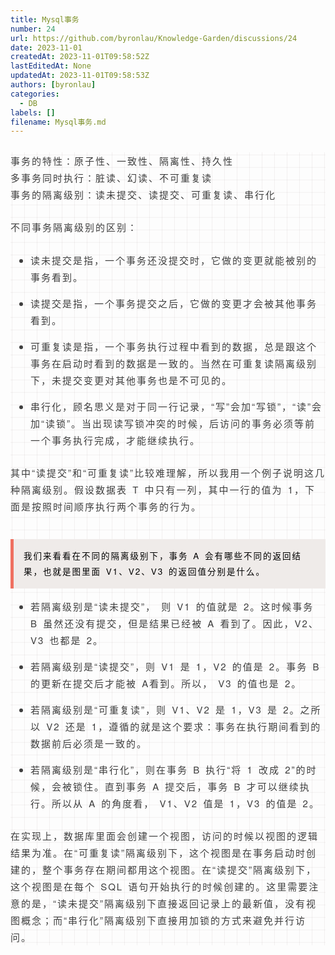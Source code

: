 ```yaml
---
title: Mysql事务
number: 24
url: https://github.com/byronlau/Knowledge-Garden/discussions/24
date: 2023-11-01
createdAt: 2023-11-01T09:58:52Z
lastEditedAt: None
updatedAt: 2023-11-01T09:58:53Z
authors: [byronlau]
categories: 
  - DB
labels: []
filename: Mysql事务.md
---
```


<section class="output_wrapper" id="output_wrapper_id" style="font-size: 15px; color: rgb(62, 62, 62); line-height: 1.8; word-spacing: 2px; letter-spacing: 2px; font-family: &#39;Helvetica Neue&#39;, Helvetica, &#39;Hiragino Sans GB&#39;, &#39;Microsoft YaHei&#39;, Arial, sans-serif; background-image: linear-gradient(90deg, rgba(50, 0, 0, 0.05) 3%, rgba(0, 0, 0, 0) 3%), linear-gradient(360deg, rgba(50, 0, 0, 0.05) 3%, rgba(0, 0, 0, 0) 3%); background-size: 20px 20px; background-position: center center;"><p style="font-size: inherit; color: inherit; line-height: inherit; padding: 0px; margin-top: 1.7em; margin-bottom: 1.7em;"><span style="color: #3E3E3E; font-family: &quot;Helvetica Neue&quot;, Helvetica, &quot;Hiragino Sans GB&quot;, &quot;Microsoft YaHei&quot;, Arial, sans-serif; font-size: 15px; letter-spacing: 2px; word-spacing: 2px; text-wrap: wrap;">事务的特性：原子性、一致性、隔离性、持久性</span><br style="color: rgb(62, 62, 62); font-family: &quot;Helvetica Neue&quot;, Helvetica, &quot;Hiragino Sans GB&quot;, &quot;Microsoft YaHei&quot;, Arial, sans-serif; font-size: 15px; letter-spacing: 2px; word-spacing: 2px; text-wrap: wrap;"/><span style="color: #3E3E3E; font-family: &quot;Helvetica Neue&quot;, Helvetica, &quot;Hiragino Sans GB&quot;, &quot;Microsoft YaHei&quot;, Arial, sans-serif; font-size: 15px; letter-spacing: 2px; word-spacing: 2px; text-wrap: wrap;">多事务同时执行：脏读、幻读、不可重复读</span><br style="color: rgb(62, 62, 62); font-family: &quot;Helvetica Neue&quot;, Helvetica, &quot;Hiragino Sans GB&quot;, &quot;Microsoft YaHei&quot;, Arial, sans-serif; font-size: 15px; letter-spacing: 2px; word-spacing: 2px; text-wrap: wrap;"/><span style="color: #3E3E3E; font-family: &quot;Helvetica Neue&quot;, Helvetica, &quot;Hiragino Sans GB&quot;, &quot;Microsoft YaHei&quot;, Arial, sans-serif; font-size: 15px; letter-spacing: 2px; word-spacing: 2px; text-wrap: wrap;">事务的隔离级别：读未提交、读提交、可重复读、串行化</span></p><p style="font-size: inherit; color: inherit; line-height: inherit; padding: 0px; margin-top: 1.7em; margin-bottom: 1.7em;">不同事务隔离级别的区别：</p><ul style="font-size: inherit; color: inherit; line-height: inherit; padding: 0px 0px 0px 32px;" class=" list-paddingleft-2"><li><p><span style="font-size: inherit; color: inherit; line-height: inherit; margin: 0px; padding: 0px;">读未提交是指，一个事务还没提交时，它做的变更就能被别的事务看到。</span></p></li><li><p><span style="font-size: inherit; color: inherit; line-height: inherit; margin: 0px; padding: 0px;">读提交是指，一个事务提交之后，它做的变更才会被其他事务看到。</span></p></li><li><p><span style="font-size: inherit; color: inherit; line-height: inherit; margin: 0px; padding: 0px;">可重复读是指，一个事务执行过程中看到的数据，总是跟这个事务在启动时看到的数据是一致的。当然在可重复读隔离级别下，未提交变更对其他事务也是不可见的。</span></p></li><li><p><span style="font-size: inherit; color: inherit; line-height: inherit; margin: 0px; padding: 0px;">串行化，顾名思义是对于同一行记录，“写”会加“写锁”，“读”会加“读锁”。当出现读写锁冲突的时候，后访问的事务必须等前一个事务执行完成，才能继续执行。</span></p></li></ul><p style="font-size: inherit; color: inherit; line-height: inherit; padding: 0px; margin-top: 1.7em; margin-bottom: 1.7em;">其中“读提交”和“可重复读”比较难理解，所以我用一个例子说明这几种隔离级别。假设数据表 T 中只有一列，其中一行的值为 1，下面是按照时间顺序执行两个事务的行为。<br/></p><figure style="font-size: inherit; color: inherit; line-height: inherit; margin: 0px; padding: 0px;"><img src="http://img.mgd2008.com/Fugl7DPVqYaibX7kNlqKLwTLameE" alt="" title="" style="font-size: inherit; color: inherit; line-height: inherit; padding: 0px; display: block; margin: 0px auto; max-width: 100%;"/><figcaption style="line-height: inherit; margin: 0px; padding: 0px; margin-top: 10px; text-align: center; color: rgb(153, 153, 153); font-size: 0.7em;"></figcaption></figure><blockquote style="line-height: inherit; padding: 15px 15px 15px 1rem; font-size: 0.9em; margin: 1em 0px; color: rgb(0, 0, 0); border-left: 5px solid rgb(239, 112, 96); background: rgb(239, 235, 233); overflow: auto; overflow-wrap: normal; word-break: normal;"><p style="font-size: inherit; color: inherit; line-height: inherit; padding: 0px; margin-top: 0px; margin-bottom: 0px;">我们来看看在不同的隔离级别下，事务 A 会有哪些不同的返回结果，也就是图里面 V1、V2、V3 的返回值分别是什么。</p></blockquote><ul style="font-size: inherit; color: inherit; line-height: inherit; padding: 0px 0px 0px 32px;" class=" list-paddingleft-2"><li><p><span style="font-size: inherit; color: inherit; line-height: inherit; margin: 0px; padding: 0px;">若隔离级别是“读未提交”， 则 V1 的值就是 2。这时候事务 B 虽然还没有提交，但是结果已经被 A 看到了。因此，V2、V3 也都是 2。</span></p></li><li><p><span style="font-size: inherit; color: inherit; line-height: inherit; margin: 0px; padding: 0px;">若隔离级别是“读提交”，则 V1 是 1，V2 的值是 2。事务 B 的更新在提交后才能被 A看到。所以， V3 的值也是 2。</span></p></li><li><p><span style="font-size: inherit; color: inherit; line-height: inherit; margin: 0px; padding: 0px;">若隔离级别是“可重复读”，则 V1、V2 是 1，V3 是 2。之所以 V2 还是 1，遵循的就是这个要求：事务在执行期间看到的数据前后必须是一致的。</span></p></li><li><p><span style="font-size: inherit; color: inherit; line-height: inherit; margin: 0px; padding: 0px;">若隔离级别是“串行化”，则在事务 B 执行“将 1 改成 2”的时候，会被锁住。直到事务 A 提交后，事务 B 才可以继续执行。所以从 A 的角度看， V1、V2 值是 1，V3 的值是 2。</span></p></li></ul><p style="font-size: inherit; color: inherit; line-height: inherit; padding: 0px; margin-top: 1.7em; margin-bottom: 1.7em;">在实现上，数据库里面会创建一个视图，访问的时候以视图的逻辑结果为准。在“可重复读”隔离级别下，这个视图是在事务启动时创建的，整个事务存在期间都用这个视图。在“读提交”隔离级别下，这个视图是在每个 SQL 语句开始执行的时候创建的。这里需要注意的是，“读未提交”隔离级别下直接返回记录上的最新值，没有视图概念；而“串行化”隔离级别下直接用加锁的方式来避免并行访问。</p></section><p><br/></p>
<script src="https://giscus.app/client.js"
    data-repo="byronlau/Knowledge-Garden"
    data-repo-id="R_kgDOKkfaDQ"
    data-mapping="number"
    data-term="24"
    data-reactions-enabled="1"
    data-emit-metadata="0"
    data-input-position="bottom"
    data-theme="light"
    data-lang="zh-CN"
    crossorigin="anonymous"
    async>
</script>
        